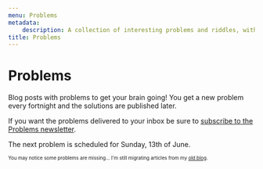 ```yaml
---
menu: Problems
metadata:
    description: A collection of interesting problems and riddles, with a new problem being published every fortnight.
title: Problems
---
```


# Problems

Blog posts with problems to get your brain going! You get a new problem every fortnight and the solutions are published later.

If you want the problems delivered to your inbox be sure to [subscribe to the Problems newsletter](https://mathspp.com/subscribe).

The next problem is scheduled for Sunday, 13th of June.

<sub><sup>You may notice some problems are missing... I'm still migrating articles from my [old blog](http://mathspp.blogspot.com).</sup></sub>
